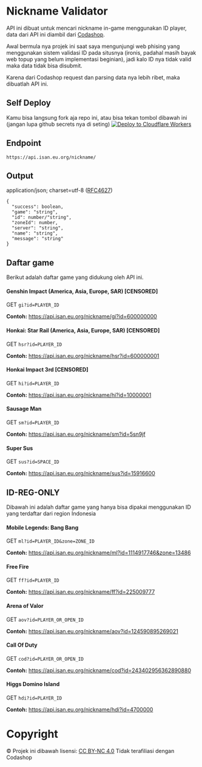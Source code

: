 # Nickname Validator
API ini dibuat untuk mencari nickname in-game menggunakan ID player, data dari API ini diambil dari [Codashop](https://www.codashop.com/).

Awal bermula nya projek ini saat saya mengunjungi web phising yang menggunakan sistem validasi ID pada situsnya (ironis, padahal masih bayak web topup yang belum implementasi beginian), jadi kalo ID nya tidak valid maka data tidak bisa disubmit.

Karena dari Codashop request dan parsing data nya lebih ribet, maka dibuatlah API ini.
## Self Deploy
Kamu bisa langsung fork aja repo ini, atau bisa tekan tombol dibawah ini (jangan lupa github secrets nya di seting)
[![Deploy to Cloudflare Workers](https://deploy.workers.cloudflare.com/button)](https://deploy.workers.cloudflare.com/?url=https://github.com/ihsangan/valid)
## Endpoint
```
https://api.isan.eu.org/nickname/
```
## Output
application/json; charset=utf-8 ([RFC4627](https://datatracker.ietf.org/doc/html/rfc4627))
```
{
  "success": boolean,
  "game": "string",
  "id": number/"string",
  "zoneId": number,
  "server": "string",
  "name": "string",
  "message": "string"
}
```
## Daftar game
Berikut adalah daftar game yang didukung oleh API ini.
#### Genshin Impact (America, Asia, Europe, SAR) [CENSORED]
GET `gi?id=PLAYER_ID`

**Contoh:** https://api.isan.eu.org/nickname/gi?id=600000000
#### Honkai: Star Rail (America, Asia, Europe, SAR) [CENSORED]
GET `hsr?id=PLAYER_ID`

**Contoh:** https://api.isan.eu.org/nickname/hsr?id=600000001
#### Honkai Impact 3rd [CENSORED]
GET `hi?id=PLAYER_ID`

**Contoh:** https://api.isan.eu.org/nickname/hi?id=10000001
#### Sausage Man
GET `sm?id=PLAYER_ID`

**Contoh:** https://api.isan.eu.org/nickname/sm?id=5sn9jf
#### Super Sus
GET `sus?id=SPACE_ID`

**Contoh:** https://api.isan.eu.org/nickname/sus?id=15916600
## ID-REG-ONLY
Dibawah ini adalah daftar game yang hanya bisa dipakai menggunakan ID yang terdaftar dari region Indonesia
#### Mobile Legends: Bang Bang
GET `ml?id=PLAYER_ID&zone=ZONE_ID`

**Contoh:** https://api.isan.eu.org/nickname/ml?id=1114917746&zone=13486
#### Free Fire
GET `ff?id=PLAYER_ID`

**Contoh:** https://api.isan.eu.org/nickname/ff?id=225009777
#### Arena of Valor
GET `aov?id=PLAYER_OR_OPEN_ID`

**Contoh:** https://api.isan.eu.org/nickname/aov?id=124590895269021
#### Call Of Duty
GET `cod?id=PLAYER_OR_OPEN_ID`

**Contoh:** https://api.isan.eu.org/nickname/cod?id=243402956362890880
#### Higgs Domino Island
GET `hdi?id=PLAYER_ID`

**Contoh:** https://api.isan.eu.org/nickname/hdi?id=4700000
# Copyright
© Projek ini dibawah lisensi: [CC BY-NC 4.0](https://creativecommons.org/licenses/by-nc/4.0/)
Tidak terafiliasi dengan Codashop
